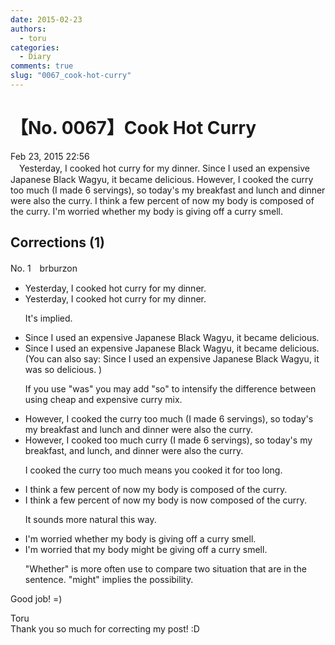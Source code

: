 ```yaml
---
date: 2015-02-23
authors:
  - toru
categories:
  - Diary
comments: true
slug: "0067_cook-hot-curry"
---
```


# 【No. 0067】Cook Hot Curry
<div class="date">Feb 23, 2015 22:56</div>
<div id="post"><div id="body_show_ori">
　Yesterday, I cooked hot curry for my dinner. Since I used an expensive Japanese Black Wagyu, it became delicious. However, I cooked the curry too much (I made 6 servings), so today's my breakfast and lunch and dinner were also the curry. I think a few percent of now my body is composed of the curry. I'm worried whether my body is giving off a curry smell.
</div></div>

<!-- more -->


## Corrections (1)
<div id="block"><div class="first_name"> No. 1　<span class="just_name">brburzon</span></div><div id="block2">
<ul class="correction_field">
<li class="incorrect">Yesterday, I cooked hot curry for my dinner.</li>
<li class="corrected correct">
Yesterday, I cooked hot curry for <span class="sline">my</span> dinner.
<p class="correction_comment">It's  implied.</p>
</li>
</ul>
<ul class="correction_field">
<li class="incorrect">Since I used an expensive Japanese Black Wagyu, it became delicious.</li>
<li class="corrected correct">
Since I used an expensive Japanese Black Wagyu, it became delicious. (You can also say: Since I used an expensive Japanese Black Wagyu, it <span class="f_blue">was so </span>delicious. )
<p class="correction_comment">If you use "was" you may add "so" to intensify the difference between using cheap and expensive curry mix.</p>
</li>
</ul>
<ul class="correction_field">
<li class="incorrect">However, I cooked the curry too much (I made 6 servings), so today's my breakfast and lunch and dinner were also the curry.</li>
<li class="corrected correct">
However, I cooked <span class="f_blue">too much</span> curry (I made 6 servings), so today<span class="sline">'s</span> my breakfast<span class="f_blue">,</span> <span class="sline">and</span> lunch<span class="f_blue">,</span> and dinner were also the curry.
<p class="correction_comment">I cooked the curry too much means you cooked it for too long.</p>
</li>
</ul>
<ul class="correction_field">
<li class="incorrect">I think a few percent of now my body is composed of the curry.</li>
<li class="corrected correct">
I think <span class="sline">a</span> few percent of <span class="sline">now</span> my body is <span class="f_blue">now </span>composed of <span class="sline">the</span> curry.
<p class="correction_comment">It sounds more natural this way.</p>
</li>
</ul>
<ul class="correction_field">
<li class="incorrect">I'm worried whether my body is giving off a curry smell.</li>
<li class="corrected correct">
I'm worried <span class="f_blue">that </span>my body might be giving off a curry smell.
<p class="correction_comment">"Whether" is more often use to compare two situation that are in the sentence. "might" implies the possibility.</p>
</li>
</ul>
<p class="comment_small">
 Good job! =)
</p>

</div><div class="name"><span class="just_name">Toru</span><br>
Thank you so much for correcting my post! :D
</div>
</div>
